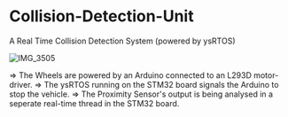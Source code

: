 # Collision-Detection-Unit
A Real Time Collision Detection System (powered by ysRTOS)

![IMG_3505](https://user-images.githubusercontent.com/37622719/231646865-866f446d-fbd0-49d3-b0a6-2ceb4f79a3e5.png)

=> The Wheels are powered by an Arduino connected to an L293D motor-driver.
=> The ysRTOS running on the STM32 board signals the Arduino to stop the vehicle.
=> The Proximity Sensor's output is being analysed in a seperate real-time thread in the STM32 board.
